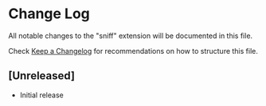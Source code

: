 # Change Log

All notable changes to the "sniff" extension will be documented in this file.

Check [Keep a Changelog](http://keepachangelog.com/) for recommendations on how to structure this file.

## [Unreleased]

- Initial release
